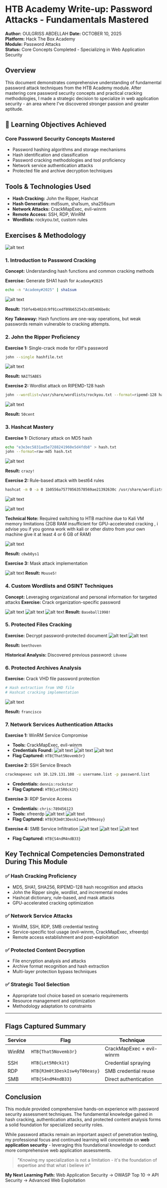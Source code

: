 # HTB Academy Write-up: Password Attacks - Fundamentals Mastered

**Author:** OULGRISS ABDELLAH
**Date:** OCTOBER 10, 2025  
**Platform:** Hack The Box Academy  
**Module:** Password Attacks  
**Status:** Core Concepts Completed - Specializing in Web Application Security

## Overview

This document demonstrates comprehensive understanding of fundamental password attack techniques from the HTB Academy module. After mastering core password security concepts and practical cracking methodologies, I made a strategic decision to specialize in web application security - an area where I've discovered stronger passion and greater aptitude.

## 🎯 Learning Objectives Achieved

### Core Password Security Concepts Mastered
- Password hashing algorithms and storage mechanisms
- Hash identification and classification
- Password cracking methodologies and tool proficiency
- Network service authentication attacks
- Protected file and archive decryption techniques

## Tools & Technologies Used

- **Hash Cracking:** John the Ripper, Hashcat
- **Hash Generation:** md5sum, sha1sum, sha256sum
- **Network Attacks:** CrackMapExec, evil-winrm
- **Remote Access:** SSH, RDP, WinRM
- **Wordlists:** rockyou.txt, custom rules



## Exercises & Methodology

![alt text](screenshots/Password-Attacks/1.PNG)

### 1. Introduction to Password Cracking

**Concept:** Understanding hash functions and common cracking methods



**Exercise:** Generate SHA1 hash for `Academy#2025`
```bash
echo -n "Academy#2025" | sha1sum
```
![alt text](screenshots/Password-Attacks/2.PNG)

**Result:** `750fe4b402dc9f91cedf09b652543cd85406be8c`

**Key Takeaway:** Hash functions are one-way operations, but weak passwords remain vulnerable to cracking attempts.

### 2. John the Ripper Proficiency






**Exercise 1:** Single-crack mode for r0lf's password
```bash
john --single hashfile.txt
```
![alt text](screenshots/Password-Attacks/3.PNG)

**Result:** `NAITSABES`





**Exercise 2:** Wordlist attack on RIPEMD-128 hash
```bash
john --wordlist=/usr/share/wordlists/rockyou.txt --format=ripemd-128 hashfile.txt
```

![alt text](screenshots/Password-Attacks/4.PNG)

**Result:** `50cent`





### 3. Hashcat Mastery

**Exercise 1:** Dictionary attack on MD5 hash
```bash
echo "e3e3ec5831ad5e7288241960e5d4fdb8" > hash.txt
john --format=raw-md5 hash.txt
```

![alt text](screenshots/Password-Attacks/5.PNG)

**Result:** `crazy!`





**Exercise 2:** Rule-based attack with best64 rules
```bash
hashcat -m 0 -a 0 1b0556a75770563578569ae21392630c /usr/share/wordlists/rockyou.txt -r /usr/share/hashcat/rules/best64.rule
```
![alt text](screenshots/Password-Attacks/6.PNG)

![alt text](screenshots/Password-Attacks/7.PNG)


**Technical Note:** Required switching to HTB machine due to Kali VM memory limitations (2GB RAM insufficient for GPU-accelerated cracking , i advise you if you gonna work with kali or other distro from your own machine give it at least 4 or 6 GB of RAM)

![alt text](screenshots/Password-Attacks/8.PNG)

**Result:** `c0wb0ys1`





**Exercise 3:** Mask attack implementation

![alt text](screenshots/Password-Attacks/9.PNG)
**Result:** `Mouse5!`






### 4. Custom Wordlists and OSINT Techniques

**Concept:** Leveraging organizational and personal information for targeted attacks
**Exercise:** Crack organization-specific password

![alt text](screenshots/Password-Attacks/10.PNG)
![alt text](screenshots/Password-Attacks/11.PNG)
![alt text](screenshots/Password-Attacks/12.PNG)
**Result:** `Baseball1998!`





### 5. Protected Files Cracking

**Exercise:** Decrypt password-protected document
![alt text](screenshots/Password-Attacks/13.PNG)
![alt text](screenshots/Password-Attacks/14.PNG)

**Result:** `beethoven`

**Historical Analysis:** Discovered previous password: `L0veme`





### 6. Protected Archives Analysis

**Exercise:** Crack VHD file password protection
```bash
# Hash extraction from VHD file
# Hashcat cracking implementation
```
![alt text](screenshots/Password-Attacks/15.PNG)

**Result:** `francisco`






### 7. Network Services Authentication Attacks

**Exercise 1:** WinRM Service Compromise
- **Tools:** CrackMapExec, evil-winrm
- **Credentials Found:** 
![alt text](screenshots/Password-Attacks/16.PNG)
![alt text](screenshots/Password-Attacks/17.PNG)
![alt text](screenshots/Password-Attacks/18.PNG)
- **Flag Captured:** `HTB{That5Novemb3r}`





**Exercise 2:** SSH Service Breach
```bash
crackmapexec ssh 10.129.131.108 -u username.list -p password.list
```
- **Credentials:** `dennis:rockstar`
- **Flag Captured:** `HTB{Let5R0ck1t}`




**Exercise 3:** RDP Service Access
- **Credentials:** `chris:789456123`
- **Tools:** xfreerdp
![alt text](screenshots/Password-Attacks/19.PNG)
![alt text](screenshots/Password-Attacks/20.PNG)
- **Flag Captured:** `HTB{R3m0t3DeskIsw4yT00easy}`



**Exercise 4:** SMB Service Infiltration
![alt text](screenshots/Password-Attacks/21.PNG)
![alt text](screenshots/Password-Attacks/22.PNG)
![alt text](screenshots/Password-Attacks/23.PNG)

- **Flag Captured:** `HTB{S4ndM4ndB33}`







## Key Technical Competencies Demonstrated During This Module

### ✅ Hash Cracking Proficiency
- MD5, SHA1, SHA256, RIPEMD-128 hash recognition and attacks
- John the Ripper single, wordlist, and incremental modes
- Hashcat dictionary, rule-based, and mask attacks
- GPU-accelerated cracking optimization

### ✅ Network Service Attacks
- WinRM, SSH, RDP, SMB credential testing
- Service-specific tool usage (evil-winrm, CrackMapExec, xfreerdp)
- Remote access establishment and post-exploitation

### ✅ Protected Content Decryption
- File encryption analysis and attacks
- Archive format recognition and hash extraction
- Multi-layer protection bypass techniques

### ✅ Strategic Tool Selection
- Appropriate tool choice based on scenario requirements
- Resource management and optimization
- Methodology adaptation to constraints

---

## Flags Captured Summary

| Service | Flag | Technique |
|---------|------|-----------|
| WinRM | `HTB{That5Novemb3r}` | CrackMapExec + evil-winrm |
| SSH | `HTB{Let5R0ck1t}` | Credential spraying |
| RDP | `HTB{R3m0t3DeskIsw4yT00easy}` | SMB credential reuse |
| SMB | `HTB{S4ndM4ndB33}` | Direct authentication |



## Conclusion

This module provided comprehensive hands-on experience with password security assessment techniques. The fundamental knowledge gained in hash cracking, authentication attacks, and protected content analysis forms a solid foundation for specialized security roles.

While password attacks remain an important aspect of penetration testing, my professional focus and continued learning will concentrate on **web application security** - leveraging this foundational knowledge to conduct more comprehensive web application assessments.

> "Knowing my specialization is not a limitation - it's the foundation of expertise and that what i believe in"


**My Next Learning Path:** Web Application Security → OWASP Top 10 → API Security → Advanced Web Exploitation